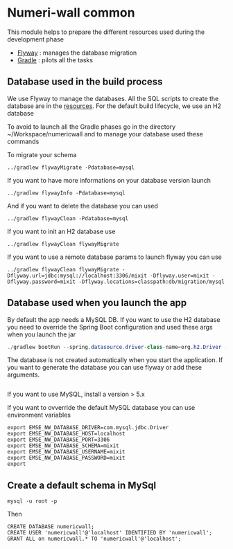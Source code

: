 # Numeri-wall common

This module helps to prepare the different resources used during the development phase

* [Flyway](http://flywaydb.org/) : manages the database migration
* [Gradle](https://gradle.org/) : pilots all the tasks

## Database used in the build process

We use Flyway to manage the databases. All the SQL scripts to create the database are in the [resources](src/main/resources/db/migration). For the default build lifecycle, we use an H2 database 

To avoid to launch all the Gradle phases go in the directory ~/Workspace/numericwall and to manage your database used these commands


To migrate your schema 

```
../gradlew flywayMigrate -Pdatabase=mysql
```

If you want to have more informations on your database version launch

```
../gradlew flywayInfo -Pdatabase=mysql
```

And if you want to delete the database you can used

```
../gradlew flywayClean -Pdatabase=mysql
```

If you want to init an H2 database use

```
../gradlew flywayClean flywayMigrate 
```

If you want to use a remote database params to launch flyway you can use
```
../gradlew flywayClean flywayMigrate -Dflyway.url=jdbc:mysql://localhost:3306/mixit -Dflyway.user=mixit -Dflyway.password=mixit -Dflyway.locations=classpath:db/migration/mysql
```

## Database used when you launch the app

By default the app needs a MySQL DB. If you want to use the H2 database you need to override the Spring Boot configuration and used these args when you launch the jar
```java
./gradlew bootRun --spring.datasource.driver-class-name=org.h2.Driver --spring.datasource.url=jdbc:h2:file:numericwall --spring.datasource.username=sa --spring.datasource.password=
```

The database is not created automatically when you start the application. If you want to generate the database you can use flyway or add these arguments. 
```                                                                                                                ./gradlew bootRun --spring.datasource.driver-class-name=org.h2.Driver --spring.datasource.url=jdbc:h2:file:numericwall --spring.datasource.username=sa --spring.datasource.password= --spring.jpa.hibernate.ddl-auto=create --spring.jpa.hibernate.naming_strategy: org.hibernate.cfg.EJB3NamingStrategy
```

If you want to use MySQL, install a version > 5.x

If you want to ovverride the default MySQL database you can use environment variables
```
export EMSE_NW_DATABASE_DRIVER=com.mysql.jdbc.Driver
export EMSE_NW_DATABASE_HOST=localhost
export EMSE_NW_DATABASE_PORT=3306
export EMSE_NW_DATABASE_SCHEMA=mixit
export EMSE_NW_DATABASE_USERNAME=mixit
export EMSE_NW_DATABASE_PASSWORD=mixit
export
```

## Create a default schema in MySql
```
mysql -u root -p
```
Then
```
CREATE DATABASE numericwall;
CREATE USER 'numericwall'@'localhost' IDENTIFIED BY 'numericwall';
GRANT ALL on numericwall.* TO 'numericwall'@'localhost'; 
```


